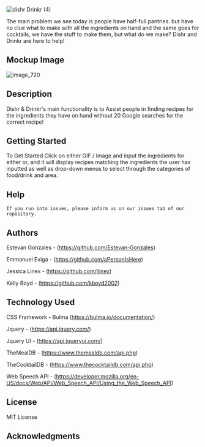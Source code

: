 ![dishr   Drinkr (4)](https://github.com/Estevan-Gonzales/project-1-placeholder/assets/145223393/cc428192-9a55-460d-a7fd-18852af6243c)




The main problem we see today is people have half-full pantries. but have no clue what to make with all the ingredients on hand
and the same goes for cocktails, we have the stuff to make them, but what do we make? Dishr and Drinkr are here to help!

## Mockup Image

![image_720](https://github.com/Estevan-Gonzales/project-1-placeholder/assets/145223393/1fccbc72-9c6c-40ca-babd-ec685369846c)







## Description

Dishr & Drinkr's main functionality is to Assist people in finding recipes for the ingredients they have on hand without 20 Google searches for the correct recipe!

## Getting Started

To Get Started Click on either GIF / Image and input the ingredients for either or, and it will display recipes matching the ingredients the user has inputted as well as drop-down menus to select through the categories of food/drink and area.

## Help

```
If you run into issues, please inform us on our issues tab of our repository.
```

## Authors
Estevan Gonzales - (https://github.com/Estevan-Gonzales)  

Emmanuel Exiga - (https://github.com/aPersonIsHere)  

Jessica Linex - (https://github.com/jlinex)  

Kelly Boyd - (https://github.com/kboyd2002) 

## Technology Used

CSS Framework - Bulma (https://bulma.io/documentation/)

Jquery - (https://api.jquery.com/)

Jquery UI - (https://api.jqueryui.com/)

TheMealDB - (https://www.themealdb.com/api.php)

TheCocktailDB - (https://www.thecocktaildb.com/api.php)

Web Speech API - (https://developer.mozilla.org/en-US/docs/Web/API/Web_Speech_API/Using_the_Web_Speech_API)

## License

MIT License

## Acknowledgments
